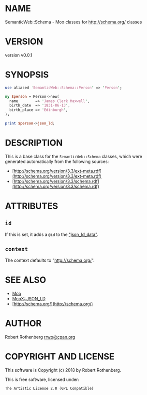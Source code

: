 # NAME

SemanticWeb::Schema - Moo classes for http://schema.org/ classes

# VERSION

version v0.0.1

# SYNOPSIS

```perl
use aliased 'SemanticWeb::Schema::Person' => 'Person';

my $person = Person->new(
  name        => 'James Clerk Maxwell',
  birth_date  => '1831-06-13',
  birth_place => 'Edinburgh',
);

print $person->json_ld;
```

# DESCRIPTION

This is a base class for the `SemanticWeb::Schema` classes, which
were generated automatically from the following sources:

- [http://schema.org/version/3.3/ext-meta.rdf](http://schema.org/version/3.3/ext-meta.rdf)
- [http://schema.org/version/3.3/schema.rdf](http://schema.org/version/3.3/schema.rdf)

# ATTRIBUTES

## `id`

If this is set, it adds a `@id` to the ["json\_ld\_data"](#json_ld_data).

## `context`

The context defaults to "http://schema.org/".

# SEE ALSO

- [Moo](https://metacpan.org/pod/Moo)
- [MooX::JSON\_LD](https://metacpan.org/pod/MooX::JSON_LD)
- [http://schema.org/](http://schema.org/)

# AUTHOR

Robert Rothenberg <rrwo@cpan.org>

# COPYRIGHT AND LICENSE

This software is Copyright (c) 2018 by Robert Rothenberg.

This is free software, licensed under:

```
The Artistic License 2.0 (GPL Compatible)
```
